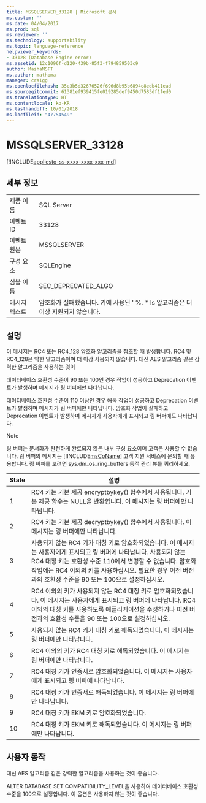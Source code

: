 ```yaml
---
title: MSSQLSERVER_33128 | Microsoft 문서
ms.custom: ''
ms.date: 04/04/2017
ms.prod: sql
ms.reviewer: ''
ms.technology: supportability
ms.topic: language-reference
helpviewer_keywords:
- 33128 (Database Engine error)
ms.assetid: 12c1096f-d120-439b-85f3-f794859503c9
author: MashaMSFT
ms.author: mathoma
manager: craigg
ms.openlocfilehash: 35e3b5d32676526f696d8b95b6894c8edb411ead
ms.sourcegitcommit: 61381ef939415fe019285def9450d7583df1fed0
ms.translationtype: HT
ms.contentlocale: ko-KR
ms.lasthandoff: 10/01/2018
ms.locfileid: "47754549"
---
```

# <a name="mssqlserver33128"></a>MSSQLSERVER_33128
[!INCLUDE[appliesto-ss-xxxx-xxxx-xxx-md](../../includes/appliesto-ss-xxxx-xxxx-xxx-md.md)]
  
## <a name="details"></a>세부 정보  
  
|||  
|-|-|  
|제품 이름|SQL Server|  
|이벤트 ID|33128|  
|이벤트 원본|MSSQLSERVER|  
|구성 요소|SQLEngine|  
|심볼 이름|SEC_DEPRECATED_ALGO|  
|메시지 텍스트|암호화가 실패했습니다. 키에 사용된 ' %. * ls 알고리즘은 더 이상 지원되지 않습니다.|  
  
## <a name="explanation"></a>설명  
이 메시지는 RC4 또는 RC4_128 암호화 알고리즘을 참조할 때 발생합니다. RC4 및 RC4_128은 약한 알고리즘이며 더 이상 사용되지 않습니다. 대신 AES 알고리즘 같은 강력한 알고리즘을 사용하는 것이  
  
데이터베이스 호환성 수준이 90 또는 100인 경우 작업이 성공하고 Deprecation 이벤트가 발생하며 메시지가 링 버퍼에만 나타납니다.  
  
데이터베이스 호환성 수준이 110 이상인 경우 해독 작업이 성공하고 Deprecation 이벤트가 발생하며 메시지가 링 버퍼에만 나타납니다. 암호화 작업이 실패하고 Deprecation 이벤트가 발생하며 메시지가 사용자에게 표시되고 링 버퍼에도 나타납니다.  
  
> [!NOTE]  
> 링 버퍼는 문서화가 완전하게 완료되지 않은 내부 구성 요소이며 고객은 사용할 수 없습니다. 링 버퍼의 메시지는 [!INCLUDE[msCoName](../../includes/msconame-md.md)] 고객 지원 서비스에 문의할 때 유용합니다. 링 버퍼를 보려면 sys.dm_os_ring_buffers 동적 관리 뷰를 쿼리하세요.  
  
|State|설명|  
|---------|---------------|  
|1|RC4 키는 기본 제공 encryptbykey() 함수에서 사용됩니다. 기본 제공 함수는 NULL을 반환합니다. 이 메시지는 링 버퍼에만 나타납니다.|  
|2|RC4 키는 기본 제공 decryptbykey() 함수에서 사용됩니다. 이 메시지는 링 버퍼에만 나타납니다.|  
|3|사용되지 않는 RC4 키가 대칭 키로 암호화되었습니다. 이 메시지는 사용자에게 표시되고 링 버퍼에 나타납니다. 사용되지 않는 RC4 대칭 키는 호환성 수준 110에서 변경할 수 없습니다. 암호화 작업에는 RC4 이외의 키를 사용하십시오. 필요한 경우 이전 버전과의 호환성 수준을 90 또는 100으로 설정하십시오.|  
|4|RC4 이외의 키가 사용되지 않는 RC4 대칭 키로 암호화되었습니다. 이 메시지는 사용자에게 표시되고 링 버퍼에 나타납니다. RC4 이외의 대칭 키를 사용하도록 애플리케이션을 수정하거나 이전 버전과의 호환성 수준을 90 또는 100으로 설정하십시오.|  
|5|사용되지 않는 RC4 키가 대칭 키로 해독되었습니다. 이 메시지는 링 버퍼에만 나타납니다.|  
|6|RC4 이외의 키가 RC4 대칭 키로 해독되었습니다. 이 메시지는 링 버퍼에만 나타납니다.|  
|7|RC4 대칭 키가 인증서로 암호화되었습니다. 이 메시지는 사용자에게 표시되고 링 버퍼에 나타납니다.|  
|8|RC4 대칭 키가 인증서로 해독되었습니다. 이 메시지는 링 버퍼에만 나타납니다.|  
|9|RC4 대칭 키가 EKM 키로 암호화되었습니다.|  
|10|RC4 대칭 키가 EKM 키로 해독되었습니다. 이 메시지는 링 버퍼에만 나타납니다.|  
  
## <a name="user-action"></a>사용자 동작  
대신 AES 알고리즘 같은 강력한 알고리즘을 사용하는 것이 좋습니다.  
  
ALTER DATABASE SET COMPATIBILITY_LEVEL을 사용하여 데이터베이스 호환성 수준을 100으로 설정합니다. 이 옵션은 사용하지 않는 것이 좋습니다.  
  
